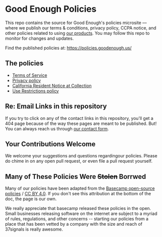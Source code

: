 # Good Enough Policies

This repo contains the source for Good Enough's policies microsite –– where we publish our terms & conditions, privacy policy, CCPA notice, and other policies related to using [our products](https://goodenough.us). You may follow this repo to monitor for changes and updates.

Find the published policies at:
https://policies.goodenough.us/


## The policies

* [Terms of Service](terms.md)
* [Privacy policy](privacy.md)
* [California Resident Notice at Collection](ccpa.md)
* [Use Restrictions policy](abuse.md)


## Re: Email Links in this repository

If you try to click on any of the contact links in this repository, you'll get a 404 page because of the way these pages are meant to be published. But! You can always reach us through [our contact form](http://goodenough.us/contact/).


## Your Contributions Welcome

We welcome your suggestions and questions regardingour policies. Please do chime in on any open pull request, or even file a pull request yourself.


## Many of These Policies Were ~~Stolen~~ Borrwed

Many of our policies have been adapted from the [Basecamp open-source policies](https://github.com/basecamp/policies) / [CC BY 4.0](https://creativecommons.org/licenses/by/4.0/). If you don't see this attribution at the bottom of the doc, the page is our own.

We really appreciate that basecamp released these policies in the open. Small businesses releasing software on the internet are subject to a myriad of rules, regulations, and other concerns -- starting our policies from a place that has been vetted by a company with the size and reach of 37signals is really awesome.
